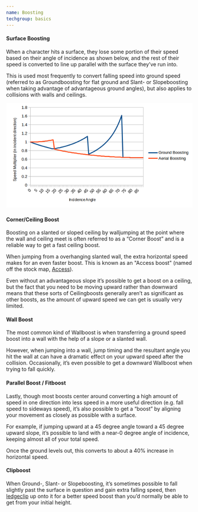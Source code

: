 ```yaml
---
name: Boosting
techgroup: basics
---
```


#### Surface Boosting

When a character hits a surface, they lose some portion of their speed based on their angle of incidence as shown below, and the rest of their speed is converted to line up parallel with the surface they’ve run into.

This is used most frequently to convert falling speed into ground speed (referred to as Groundboosting for flat ground and Slant- or Slopeboosting when taking advantage of advantageous ground angles), but also applies to collisions with walls and ceilings.

![Angle of Incidence](assets/img/tech/angle_of_incidence.png)

#### Corner/Ceiling Boost
Boosting on a slanted or sloped ceiling by walljumping at the point where the wall and ceiling meet is often referred to as a “Corner Boost” and is a reliable way to get a fast ceiling boost.

When jumping from a overhanging slanted wall, the extra horizontal speed makes for an even faster boost. This is known as an "Access boost" (named off the stock map, [Access](#maps-level-access)).

Even without an advantageous slope it’s possible to get a boost on a ceiling, but the fact that you need to be moving upward rather than downward means that these sorts of Ceilingboosts generally aren’t as significant as other boosts, as the amount of upward speed we can get is usually very limited.

#### Wall Boost
The most common kind of Wallboost is when transferring a ground speed boost into a wall with the help of a slope or a slanted wall.

However, when jumping into a wall, jump timing and the resultant angle you hit the wall at can have a dramatic effect on your upward speed after the collision. Occasionally, it’s even possible to get a downward Wallboost when trying to fall quickly.

#### Parallel Boost / Fitboost
Lastly, though most boosts center around converting a high amount of speed in one direction into less speed in a more useful direction (e.g. fall speed to sideways speed), it’s also possible to get a “boost” by aligning your movement as closely as possible with a surface.

For example, if jumping upward at a 45 degree angle toward a 45 degree upward slope, it’s possible to land with a near-0 degree angle of incidence, keeping almost all of your total speed.

Once the ground levels out, this converts to about a 40% increase in horizontal speed.

#### Clipboost

When Ground-, Slant- or Slopeboosting, it’s sometimes possible to fall slightly past the surface in question and gain extra falling speed, then [ledgeclip](#ledge-clips) up onto it for a better speed boost than you’d normally be able to get from your initial height.

